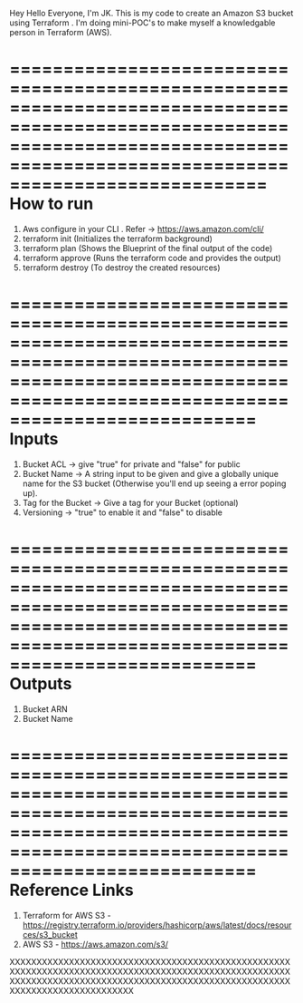 Hey Hello Everyone, I'm JK. This is my code to create an Amazon S3 bucket using Terraform . I'm doing mini-POC's to make myself a knowledgable person in Terraform (AWS).

====================================================================================================================================================================================
                                                            How to run
====================================================================================================================================================================================

1. Aws configure in your CLI . Refer -> https://aws.amazon.com/cli/
2. terraform init (Initializes the terraform background)
3. terraform plan (Shows the Blueprint of the final output of the code)
4. terraform approve (Runs the terraform code and provides the output)
5. terraform destroy (To destroy the created resources)

===================================================================================================================================================================================
                                                              Inputs
===================================================================================================================================================================================

1. Bucket ACL -> give "true" for private and "false" for public
2. Bucket Name -> A string input to be given and give a globally unique name for the S3 bucket (Otherwise you'll end up seeing a error poping up).
3. Tag for the Bucket -> Give a tag for your Bucket (optional)
4. Versioning -> "true" to enable it and "false" to disable

===================================================================================================================================================================================
                                                              Outputs
===================================================================================================================================================================================

1. Bucket ARN
2. Bucket Name

===================================================================================================================================================================================
                                                           Reference Links
===================================================================================================================================================================================

1. Terraform for AWS S3 - https://registry.terraform.io/providers/hashicorp/aws/latest/docs/resources/s3_bucket
2. AWS S3 - https://aws.amazon.com/s3/

XXXXXXXXXXXXXXXXXXXXXXXXXXXXXXXXXXXXXXXXXXXXXXXXXXXXXXXXXXXXXXXXXXXXXXXXXXXXXXXXXXXXXXXXXXXXXXXXXXXXXXXXXXXXXXXXXXXXXXXXXXXXXXXXXXXXXXXXXXXXXXXXXXXXXXXXXXXXXXXXXXXXXXXXXXXXXXXXXXX
